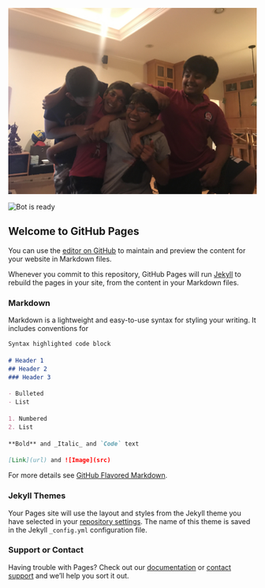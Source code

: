 ![Team dancing to Gummy Bear](https://raw.githubusercontent.com/LegoRobomaniacs/HydroDynamics2017/master/docs/gummy-bear.jpg)

![Bot is ready](https://raw.githubusercontent.com/LegoRobomaniacs/HydroDynamics2017/blob/master/docs/robot.jpg)

## Welcome to GitHub Pages

You can use the [editor on GitHub](https://github.com/LegoRobomaniacs/HydroDynamics2017/edit/master/docs/README.md) to maintain and preview the content for your website in Markdown files.

Whenever you commit to this repository, GitHub Pages will run [Jekyll](https://jekyllrb.com/) to rebuild the pages in your site, from the content in your Markdown files.

### Markdown

Markdown is a lightweight and easy-to-use syntax for styling your writing. It includes conventions for

```markdown
Syntax highlighted code block

# Header 1
## Header 2
### Header 3

- Bulleted
- List

1. Numbered
2. List

**Bold** and _Italic_ and `Code` text

[Link](url) and ![Image](src)
```

For more details see [GitHub Flavored Markdown](https://guides.github.com/features/mastering-markdown/).

### Jekyll Themes

Your Pages site will use the layout and styles from the Jekyll theme you have selected in your [repository settings](https://github.com/LegoRobomaniacs/HydroDynamics2017/settings). The name of this theme is saved in the Jekyll `_config.yml` configuration file.

### Support or Contact

Having trouble with Pages? Check out our [documentation](https://help.github.com/categories/github-pages-basics/) or [contact support](https://github.com/contact) and we’ll help you sort it out.
